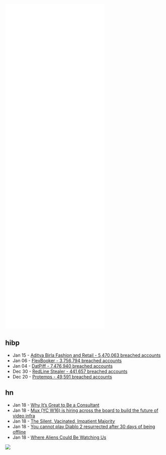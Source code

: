 ![Metrics](https://raw.githubusercontent.com/phixion/phixion/master/metrics.svg)

## hibp

<!--
for https://github.com/phixion/phixion/blob/main/.github/workflows/feeds.yml
-->
<!--START_SECTION:haveibeenpwnd-->
- Jan 15 - [Aditya Birla Fashion and Retail - 5,470,063 breached accounts](https://haveibeenpwned.com/PwnedWebsites#ABFRL)
- Jan 06 - [FlexBooker - 3,756,794 breached accounts](https://haveibeenpwned.com/PwnedWebsites#FlexBooker)
- Jan 04 - [DatPiff - 7,476,940 breached accounts](https://haveibeenpwned.com/PwnedWebsites#DatPiff)
- Dec 30 - [RedLine Stealer - 441,657 breached accounts](https://haveibeenpwned.com/PwnedWebsites#RedLineStealer)
- Dec 20 - [Protemps - 49,591 breached accounts](https://haveibeenpwned.com/PwnedWebsites#Protemps)
<!--END_SECTION:haveibeenpwnd-->

## hn

<!--
for https://github.com/phixion/phixion/blob/main/.github/workflows/feeds.yml
-->
<!--START_SECTION:hn-->
- Jan 18 - [Why It’s Great to Be a Consultant](https://zwischenzugs.com/2022/01/17/why-its-great-to-be-a-consultant/)
- Jan 18 - [Mux (YC W16) is hiring across the board to build the future of video infra](https://mux.com/jobs?hnj=future)
- Jan 18 - [The Silent, Vacinated, Impatient Majority](https://web.archive.org/web/20220118094431/https://www.theatlantic.com/international/archive/2022/01/politicians-against-unvaccinated-djokovic/621242/)
- Jan 18 - [You cannot play Diablo 2 resurrected after 30 days of being offline](https://twitter.com/DoesItPlay1/status/1483126058325090304)
- Jan 18 - [Where Aliens Could Be Watching Us](https://nautil.us/issue/111/spotlight/where-aliens-could-be-watching-us)
<!--END_SECTION:hn-->

<!--
for https://yhype.me
-->
![](https://hit.yhype.me/github/profile?user_id=13013670)
